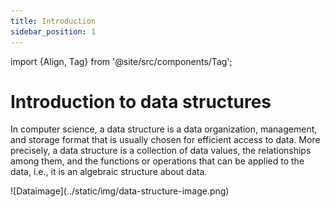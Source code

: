 ```yaml
---
title: Introduction
sidebar_position: 1
---
```

import {Align, Tag} from '@site/src/components/Tag';

# Introduction to data structures

In computer science, a data structure is a data organization, management, and storage format that is usually chosen for efficient access to data. More precisely, a data structure is a collection of data values, the relationships among them, and the functions or operations that can be applied to the data, i.e., it is an algebraic structure about data.

<Align>
![Dataimage](../static/img/data-structure-image.png)
</Align>
